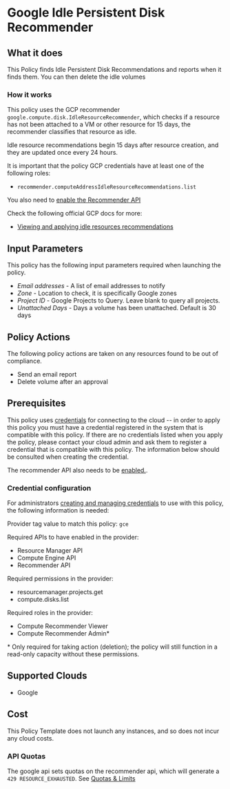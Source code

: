 # Google Idle Persistent Disk Recommender

## What it does

This Policy finds Idle Persistent Disk Recommendations and reports when it finds them. You can then delete the idle volumes

### How it works

This policy uses the GCP recommender `google.compute.disk.IdleResourceRecommender`, which checks if a resource has not been attached to a VM or other resource for 15 days, the recommender classifies that resource as idle.

Idle resource recommendations begin 15 days after resource creation, and they are updated once every 24 hours.

It is important that the policy GCP credentials have at least one of the following roles:

- `recommender.computeAddressIdleResourceRecommendations.list`

You also need to [enable the Recommender API](https://console.cloud.google.com/flows/enableapi?apiid=recommender.googleapis.com)

Check the following official GCP docs for more:

- [Viewing and applying idle resources recommendations](https://cloud.google.com/compute/docs/viewing-and-applying-idle-resources-recommendations)

## Input Parameters

This policy has the following input parameters required when launching the policy.

- *Email addresses* - A list of email addresses to notify
- *Zone* - Location to check, it is specifically Google zones
- *Project ID* - Google Projects to Query. Leave blank to query all projects.
- *Unattached Days* - Days a volume has been unattached. Default is 30 days

## Policy Actions

The following policy actions are taken on any resources found to be out of compliance.

- Send an email report
- Delete volume after an approval

## Prerequisites

This policy uses [credentials](https://docs.flexera.com/flexera/EN/Automation/ManagingCredentialsExternal.htm) for connecting to the cloud -- in order to apply this policy you must have a credential registered in the system that is compatible with this policy. If there are no credentials listed when you apply the policy, please contact your cloud admin and ask them to register a credential that is compatible with this policy. The information below should be consulted when creating the credential.

The recommender API also needs to be [enabled.](https://cloud.google.com/recommender/docs/enabling#gcloud).

### Credential configuration

For administrators [creating and managing credentials](https://docs.flexera.com/flexera/EN/Automation/ManagingCredentialsExternal.htm) to use with this policy, the following information is needed:

Provider tag value to match this policy: `gce`

Required APIs to have enabled in the provider:

- Resource Manager API
- Compute Engine API
- Recommender API

Required permissions in the provider:

- resourcemanager.projects.get
- compute.disks.list

Required roles in the provider:

- Compute Recommender Viewer
- Compute Recommender Admin*

\* Only required for taking action (deletion); the policy will still function in a read-only capacity without these permissions.

## Supported Clouds

- Google

## Cost

This Policy Template does not launch any instances, and so does not incur any cloud costs.

### API Quotas

The google api sets quotas on the recommender api, which will generate a `429 RESOURCE_EXHAUSTED`. See [Quotas & Limits](https://cloud.google.com/recommender/quotas)
